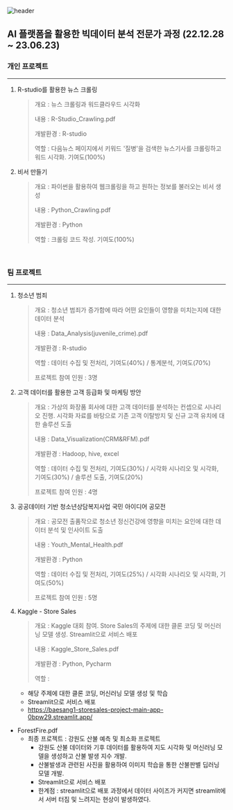 ![header][def]

[def]: https://capsule-render.vercel.app/api?type=waving&color=auto&height=300&section=header&text=%20Project&fontSize=90


 
## AI 플랫폼을 활용한 빅데이터 분석 전문가 과정 (22.12.28 ~ 23.06.23)
### 개인 프로젝트
---
1. R-studio를 활용한 뉴스 크롤링

   > 개요 : 뉴스 크롤링과 워드클라우드 시각화
   > 
   > 내용 : R-Studio_Crawling.pdf
   >
   > 개발환경 : R-studio
   > 
   > 역할 : 다음뉴스 페이지에서 키워드 '질병'을 검색한 뉴스기사를 크롤링하고 워드 시각화. 기여도(100%)

2. 비서 만들기
   
   > 개요 : 파이썬을 활용하여 웹크롤링을 하고 원하는 정보를 불러오는 비서 생성
   > 
   > 내용 : Python_Crawling.pdf
   >
   > 개발환경 : Python
   >
   > 역할 : 크롤링 코드 작성. 기여도(100%)

<br>

### 팀 프로젝트
---
1. 청소년 범죄
   
   > 개요 : 청소년 범죄가 증가함에 따라 어떤 요인들이 영향을 미치는지에 대한 데이터 분석
   > 
   > 내용 : Data_Analysis(juvenile_crime).pdf
   >
   > 개발환경 : R-studio
   >
   > 역할 : 데이터 수집 및 전처리, 기여도(40%) / 통계분석, 기여도(70%)
   >
   > 프로젝트 참여 인원 : 3명
 
2. 고객 데이터를 활용한 고객 등급화 및 마케팅 방안

   > 개요 : 가상의 화장품 회사에 대한 고객 데이터를 분석하는 컨셉으로 시나리오 진행. 시각화 자료를 바탕으로 기존 고객 이탈방지 및 신규 고객 유치에 대한 솔루션 도출
   >
   > 내용 : Data_Visualization(CRM&RFM).pdf
   > 
   > 개발환경 : Hadoop, hive, excel
   > 
   > 역할 : 데이터 수집 및 전처리, 기여도(30%) / 시각화 시나리오 및 시각화, 기여도(30%) / 솔루션 도출, 기여도(20%)
   >
   > 프로젝트 참여 인원 : 4명

3. 공공데이터 기반 청소년상담복지사업 국민 아이디어 공모전

   > 개요 : 공모전 출품작으로 청소년 정신건강에 영향을 미치는 요인에 대한 데이터 분석 및 인사이트 도출
   > 
   > 내용 : Youth_Mental_Health.pdf
   > 
   > 개발환경 : Python
   > 
   > 역할 : 데이터 수집 및 전처리, 기여도(25%) / 시각화 시나리오 및 시각화, 기여도(50%)
   >
   > 프로젝트 참여 인원 : 5명

4. Kaggle - Store Sales

   > 개요 : Kaggle 대회 참여. Store Sales의 주제에 대한 클론 코딩 및 머신러닝 모델 생성. Streamlit으로 서비스 배포
   >
   > 내용 : Kaggle_Store_Sales.pdf
   >
   > 개발환경 : Python, Pycharm
   >
   > 역할 : 
    - 해당 주제에 대한 클론 코딩, 머신러닝 모델 생성 및 학습
    - Streamlit으로 서비스 배포
    - https://baesang1-storesales-project-main-app-0bpw29.streamlit.app/


- ForestFire.pdf
  - 최종 프로젝트 : 강원도 산불 예측 및 최소화 프로젝트
    - 강원도 산불 데이터와 기후 데이터를 활용하여 지도 시각화 및 머신러닝 모델을 생성하고 산불 발생 지수 개발.
    - 산불발생과 관련된 사진을 활용하여 이미지 학습을 통한 산불판별 딥러닝 모델 개발.
    - Streamlit으로 서비스 배포
    * 한계점 : streamlit으로 배포 과정에서 데이터 사이즈가 커지면 streamlit에서 서버 터짐 및 느려지는 현상이 발생하였다.
